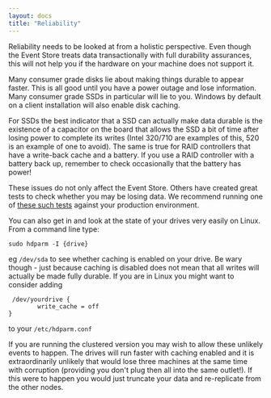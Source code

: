 ```yaml
---
layout: docs
title: "Reliability"
---
```


Reliability needs to be looked at from a holistic perspective. Even though the Event Store treats data transactionally with full durability assurances, this will not help you if the hardware on your machine does not support it.

Many consumer grade disks lie about making things durable to appear faster. This is all good until you have a power outage and lose information. Many consumer grade SSDs in particular will lie to you. Windows by default on a client installation will also enable disk caching.

For SSDs the best indicator that a SSD can actually make data durable is the existence of a capacitor on the board that allows the SSD a bit of time after losing power to complete its writes (Intel 320/710 are examples of this, 520 is an example of one to avoid). The same is true for RAID controllers that have a write-back cache and a battery. If you use a RAID controller with a battery back up, remember to check occasionally that the battery has power!

These issues do not only affect the Event Store. Others have created great tests to check whether you may be losing data. We recommend running one of [these such tests](http://highperfpostgres.com/disk-plug-pull-testing) against your production environment.

You can also get in and look at the state of your drives very easily on Linux. From a command line type:

    sudo hdparm -I {drive} 

eg `/dev/sda` to see whether caching is enabled on your drive. Be wary though - just because caching is disabled does not mean that all writes will actually be made fully durable. If you are in Linux you might want to consider adding

```
 /dev/yourdrive {
        write_cache = off
}
```

to your `/etc/hdparm.conf`

If you are running the clustered version you may wish to allow these unlikely events to happen. The drives will run faster with caching enabled and it is extraordinarily unlikely that would lose three machines at the same time with corruption (providing you don't plug then all into the same outlet!). If this were to happen you would just truncate your data and re-replicate from the other nodes. 